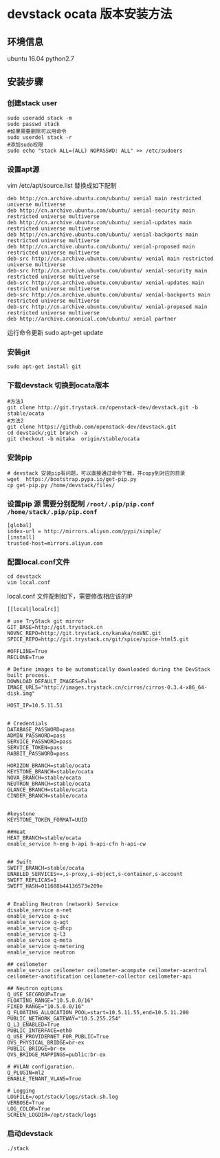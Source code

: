 # devstack ocata 版本安装方法 #

## 环境信息
ubuntu 16.04
python2.7
## 安装步骤

### 创建stack user
	sudo useradd stack -m 
	sudo passwd stack
	#如果需要删除可以用命令
	sudo userdel stack -r
	#添加sudo权限
	sudo echo "stack ALL=(ALL) NOPASSWD: ALL" >> /etc/sudoers

### 设置apt源
vim /etc/apt/source.list 替换成如下配制

	deb http://cn.archive.ubuntu.com/ubuntu/ xenial main restricted universe multiverse
	deb http://cn.archive.ubuntu.com/ubuntu/ xenial-security main restricted universe multiverse
	deb http://cn.archive.ubuntu.com/ubuntu/ xenial-updates main restricted universe multiverse
	deb http://cn.archive.ubuntu.com/ubuntu/ xenial-backports main restricted universe multiverse
	deb http://cn.archive.ubuntu.com/ubuntu/ xenial-proposed main restricted universe multiverse
	deb-src http://cn.archive.ubuntu.com/ubuntu/ xenial main restricted universe multiverse
	deb-src http://cn.archive.ubuntu.com/ubuntu/ xenial-security main restricted universe multiverse
	deb-src http://cn.archive.ubuntu.com/ubuntu/ xenial-updates main restricted universe multiverse
	deb-src http://cn.archive.ubuntu.com/ubuntu/ xenial-backports main restricted universe multiverse
	deb-src http://cn.archive.ubuntu.com/ubuntu/ xenial-proposed main restricted universe multiverse
	deb http://archive.canonical.com/ubuntu/ xenial partner

运行命令更新
	sudo apt-get update

### 安装git
	sudo apt-get install git

### 下载devstack 切换到ocata版本
	#方法1
	git clone http://git.trystack.cn/openstack-dev/devstack.git -b stable/ocata  
	#方法2
	git clone https://github.com/openstack-dev/devstack.git 
	cd devstack/;git branch -a
	git checkout -b mitaka  origin/stable/ocata


### 安装pip
	# devstack 安装pip有问题，可以直接通过命令下载，并copy到对应的目录
	wget  https://bootstrap.pypa.io/get-pip.py
	cp get-pip.py /home/devstack/files/

### 设置pip 源 需要分别配制 `/root/.pip/pip.conf` `/home/stack/.pip/pip.conf`

	[global]
	index-url = http://mirrors.aliyun.com/pypi/simple/
	[install]
	trusted-host=mirrors.aliyun.com

### 配置local.conf文件

	cd devstack
	vim local.conf

local.conf 文件配制如下，需要修改相应该的IP

	[[local|localrc]]
	
	# use TryStack git mirror
	GIT_BASE=http://git.trystack.cn
	NOVNC_REPO=http://git.trystack.cn/kanaka/noVNC.git
	SPICE_REPO=http://git.trystack.cn/git/spice/spice-html5.git
	
	#OFFLINE=True
	RECLONE=True
	
	# Define images to be automatically downloaded during the DevStack built process.
	DOWNLOAD_DEFAULT_IMAGES=False
	IMAGE_URLS="http://images.trystack.cn/cirros/cirros-0.3.4-x86_64-disk.img"
	
	HOST_IP=10.5.11.51
	
	
	# Credentials
	DATABASE_PASSWORD=pass
	ADMIN_PASSWORD=pass
	SERVICE_PASSWORD=pass
	SERVICE_TOKEN=pass
	RABBIT_PASSWORD=pass
	
	HORIZON_BRANCH=stable/ocata
	KEYSTONE_BRANCH=stable/ocata
	NOVA_BRANCH=stable/ocata
	NEUTRON_BRANCH=stable/ocata
	GLANCE_BRANCH=stable/ocata
	CINDER_BRANCH=stable/ocata
	
	
	#keystone
	KEYSTONE_TOKEN_FORMAT=UUID
	
	##Heat
	HEAT_BRANCH=stable/ocata
	enable_service h-eng h-api h-api-cfn h-api-cw
	
	
	## Swift
	SWIFT_BRANCH=stable/ocata
	ENABLED_SERVICES+=,s-proxy,s-object,s-container,s-account
	SWIFT_REPLICAS=1
	SWIFT_HASH=011688b44136573e209e
	
	
	# Enabling Neutron (network) Service
	disable_service n-net
	enable_service q-svc
	enable_service q-agt
	enable_service q-dhcp
	enable_service q-l3
	enable_service q-meta
	enable_service q-metering
	enable_service neutron
	
	## ceilometer
	enable_service ceilometer ceilometer-acompute ceilometer-acentral ceilometer-anotification ceilometer-collector ceilometer-api
	
	## Neutron options
	Q_USE_SECGROUP=True
	FLOATING_RANGE="10.5.0.0/16"
	FIXED_RANGE="10.5.0.0/16"
	Q_FLOATING_ALLOCATION_POOL=start=10.5.11.55,end=10.5.11.200
	PUBLIC_NETWORK_GATEWAY="10.5.255.254"
	Q_L3_ENABLED=True
	PUBLIC_INTERFACE=eth0
	Q_USE_PROVIDERNET_FOR_PUBLIC=True
	OVS_PHYSICAL_BRIDGE=br-ex
	PUBLIC_BRIDGE=br-ex
	OVS_BRIDGE_MAPPINGS=public:br-ex
	
	# #VLAN configuration.
	Q_PLUGIN=ml2
	ENABLE_TENANT_VLANS=True
	
	# Logging
	LOGFILE=/opt/stack/logs/stack.sh.log
	VERBOSE=True
	LOG_COLOR=True
	SCREEN_LOGDIR=/opt/stack/logs

### 启动devstack

	./stack